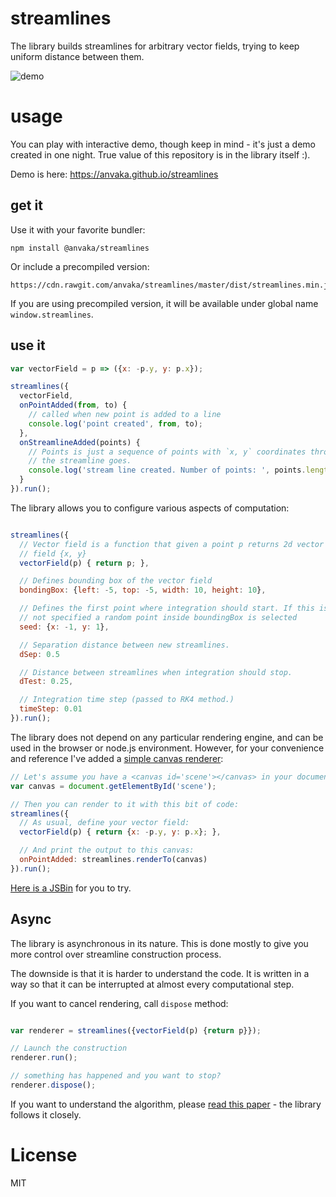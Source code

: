 # streamlines

The library builds streamlines for arbitrary vector fields, trying to keep uniform distance
between them.

![demo](https://i.imgur.com/dC5cN8P.gif)

# usage

You can play with interactive demo, though keep in mind - it's just a demo created in one night.
True value of this repository is in the library itself :).

Demo is here: https://anvaka.github.io/streamlines

## get it

Use it with your favorite bundler:

```
npm install @anvaka/streamlines
```

Or include a precompiled version:

```
https://cdn.rawgit.com/anvaka/streamlines/master/dist/streamlines.min.js
```

If you are using precompiled version, it will be available under global name `window.streamlines`.

## use it

``` js
var vectorField = p => ({x: -p.y, y: p.x});

streamlines({
  vectorField,
  onPointAdded(from, to) {
    // called when new point is added to a line
    console.log('point created', from, to);
  },
  onStreamlineAdded(points) {
    // Points is just a sequence of points with `x, y` coordinates through which
    // the streamline goes.
    console.log('stream line created. Number of points: ', points.length)
  }
}).run();
```

The library allows you to configure various aspects of computation:

``` js

streamlines({
  // Vector field is a function that given a point p returns 2d vector
  // field {x, y}
  vectorField(p) { return p; },

  // Defines bounding box of the vector field
  bondingBox: {left: -5, top: -5, width: 10, height: 10},

  // Defines the first point where integration should start. If this is
  // not specified a random point inside boundingBox is selected
  seed: {x: -1, y: 1},

  // Separation distance between new streamlines.
  dSep: 0.5

  // Distance between streamlines when integration should stop.
  dTest: 0.25,

  // Integration time step (passed to RK4 method.)
  timeStep: 0.01
}).run();
```

The library does not depend on any particular rendering engine, and can be used in the
browser or node.js environment. However, for your convenience and reference I've added
a [simple canvas renderer](https://github.com/anvaka/streamlines/blob/master/lib/renderTo.js):

``` js
// Let's assume you have a <canvas id='scene'></canvas> in your document:
var canvas = document.getElementById('scene');

// Then you can render to it with this bit of code:
streamlines({
  // As usual, define your vector field:
  vectorField(p) { return {x: -p.y, y: p.x}; },

  // And print the output to this canvas:
  onPointAdded: streamlines.renderTo(canvas)
}).run();
```

[Here is a JSBin](http://jsbin.com/miwuyav/2/edit?html,js,output) for you to try.

## Async

The library is asynchronous in its nature. This is done mostly to give you more control
over streamline construction process.

The downside is that it is harder to understand the code. It is written in a way so that
it can be interrupted at almost every computational step. 

If you want to cancel rendering, call `dispose` method:

``` js

var renderer = streamlines({vectorField(p) {return p}});

// Launch the construction
renderer.run();

// something has happened and you want to stop?
renderer.dispose();
```

If you want to understand the algorithm, please [read this paper](http://web.cs.ucdavis.edu/~ma/SIGGRAPH02/course23/notes/papers/Jobard.pdf) - the library follows it closely.

# License

MIT